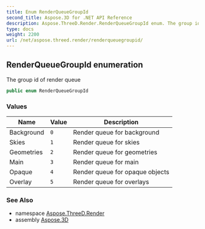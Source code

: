 ```yaml
---
title: Enum RenderQueueGroupId
second_title: Aspose.3D for .NET API Reference
description: Aspose.ThreeD.Render.RenderQueueGroupId enum. The group id of render queue
type: docs
weight: 2200
url: /net/aspose.threed.render/renderqueuegroupid/
---
```

## RenderQueueGroupId enumeration

The group id of render queue

```csharp
public enum RenderQueueGroupId
```

### Values

| Name | Value | Description |
| --- | --- | --- |
| Background | `0` | Render queue for background |
| Skies | `1` | Render queue for skies |
| Geometries | `2` | Render queue for geometries |
| Main | `3` | Render queue for main |
| Opaque | `4` | Render queue for opaque objects |
| Overlay | `5` | Render queue for overlays |

### See Also

* namespace [Aspose.ThreeD.Render](../../aspose.threed.render/)
* assembly [Aspose.3D](../../)


